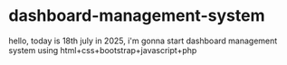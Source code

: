 # dashboard-management-system
hello, today is 18th july in 2025, i'm gonna start dashboard management system using html+css+bootstrap+javascript+php

